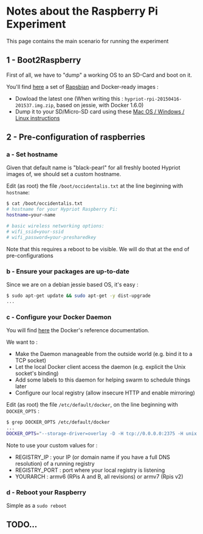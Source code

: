 # Notes about the Raspberry Pi Experiment

This page contains the main scenario for running the experiment


## 1 - Boot2Raspberry

First of all, we have to "dump" a working OS to an SD-Card and boot on it.

You'll find [here](http://blog.hypriot.com/downloads/) a set of [Rapsbian](http://www.raspbian.org) and Docker-ready images :
* Dowload the latest one (When writing this : ```hypriot-rpi-20150416-201537.img.zip```, based on jessie, with Docker 1.6.0)
* Dump it to your SD/Micro-SD card using these [Mac OS / Windows / Linux instructions](http://computers.tutsplus.com/articles/how-to-flash-an-sd-card-for-raspberry-pi--mac-53600)


## 2 - Pre-configuration of raspberries

### a - Set hostname

Given that default name is "black-pearl" for all freshly booted Hypriot images of, we should set a custom hostname.

Edit (as root) the file ```/boot/occidentalis.txt``` at the line beginning with ```hostname```:
```bash
$ cat /boot/occidentalis.txt 
# hostname for your Hypriot Raspberry Pi:
hostname=your-name

# basic wireless networking options:
# wifi_ssid=your-ssid
# wifi_password=your-presharedkey
```

Note that this requires a reboot to be visible. We will do that at the end of pre-configurations

### b - Ensure your packages are up-to-date

Since we are on a debian jessie based OS, it's easy :
```bash
$ sudo apt-get update && sudo apt-get -y dist-upgrade
...
```

### c - Configure your Docker Daemon

You will find [here](https://docs.docker.com/reference/commandline/cli/#daemon) the Docker's reference documentation. 

We want to :
* Make the Daemon manageable from the outside world (e.g. bind it to a TCP socket)
* Let the local Docker client access the daemon (e.g. explicit the Unix socket's binding)
* Add some labels to this daemon for helping swarm to schedule things later
* Configure our local registry (allow insecure HTTP and enable mirroring)

Edit (as root) the file ```/etc/default/docker```, on the line beginning with ```DOCKER_OPTS``` :
```bash
$ grep DOCKER_OPTS /etc/default/docker
...
DOCKER_OPTS="--storage-driver=overlay -D -H tcp://0.0.0.0:2375 -H unix:///var/run/docker.sock --label arch=YOURARCH --insecure-registry REGISTRY_IP:REGISTRY_PORT --registry-mirror=http://REGISTRY_IP:REGISTRY_PORT"
``` 

Note to use your custom values for :
* REGISTRY_IP : your IP (or domain name if you have a full DNS resolution) of a running registry
* REGISTRY_PORT : port where your local registry is listening
* YOURARCH : armv6 (RPis A and B, all revisions) or armv7 (Rpis v2)


### d - Reboot your Raspberry

Simple as a ```sudo reboot```

## TODO...

